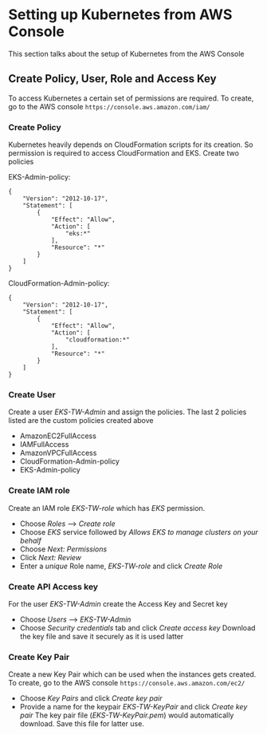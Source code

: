 # Setting up Kubernetes from AWS Console
This section talks about the setup of Kubernetes from the AWS Console

## Create Policy, User, Role and Access Key
To access Kubernetes a certain set of permissions are required. To create, go to the AWS console ```https://console.aws.amazon.com/iam/```

### Create Policy
Kubernetes heavily depends on CloudFormation scripts for its creation. So permission is required to access CloudFormation and EKS. Create two policies

EKS-Admin-policy:
```
{
    "Version": "2012-10-17",
    "Statement": [
        {
            "Effect": "Allow",
            "Action": [
                "eks:*"
            ],
            "Resource": "*"
        }
    ]
}
```
CloudFormation-Admin-policy:
```
{
    "Version": "2012-10-17",
    "Statement": [
        {
            "Effect": "Allow",
            "Action": [
                "cloudformation:*"
            ],
            "Resource": "*"
        }
    ]
}
```
### Create User
Create a user _EKS-TW-Admin_ and assign the policies. The last 2 policies listed are the custom policies created above
  - AmazonEC2FullAccess
  - IAMFullAccess
  - AmazonVPCFullAccess
  - CloudFormation-Admin-policy
  - EKS-Admin-policy  

### Create IAM role
Create an IAM role _EKS-TW-role_ which has _EKS_ permission.
- Choose _Roles_ --> _Create role_  
- Choose _EKS_ service followed by _Allows EKS to manage clusters on your behalf_  
- Choose _Next: Permissions_
- Click _Next: Review_
- Enter a *unique* Role name, _EKS-TW-role_ and click *_Create Role_*

### Create API Access key
For the user _EKS-TW-Admin_  create the Access Key and Secret key
- Choose _Users_ --> _EKS-TW-Admin_ 
- Choose _Security credentials_ tab and click *_Create access key_*
Download the key file and save it securely as it is used latter

### Create Key Pair
Create a new Key Pair which can be used when the instances gets created. To create, go to the AWS console ```https://console.aws.amazon.com/ec2/```
- Choose _Key Pairs_ and click *_Create key pair_*  
- Provide a name for the keypair _EKS-TW-KeyPair_ and click *_Create key pair_*
The key pair file (_EKS-TW-KeyPair.pem_) would automatically download. Save this file for latter use.
